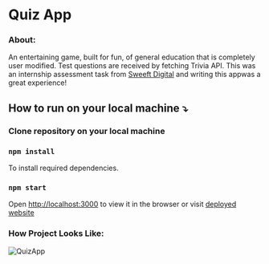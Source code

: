 # Quiz App
### About:
An entertaining game, built for fun, of general education that is completely user modified. Test questions are received by fetching Trivia API. This was an internship assessment task from [Sweeft Digital](https://sweeftdigital.com/) and writing this appwas a great experience!

## How to run on your local machine :arrow_heading_down:

### Clone repository on your local machine
### `npm install`
To install required dependencies.

### `npm start`
Open [http://localhost:3000](http://localhost:3000) to view it in the browser or visit [deployed website](https://zaridzeorion.github.io/quiz-app/)


### How Project Looks Like:

![QuizApp](https://i.ibb.co/kgFDPY0/Screenshot-5.png)
